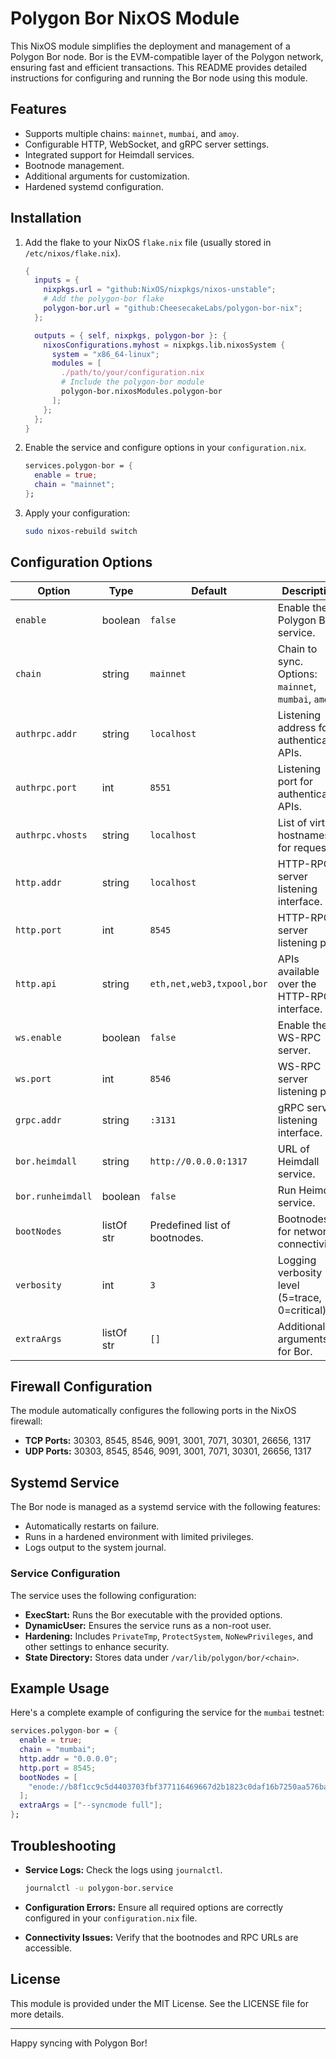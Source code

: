 # Polygon Bor NixOS Module

This NixOS module simplifies the deployment and management of a Polygon Bor node. Bor is the EVM-compatible layer of the Polygon network, ensuring fast and efficient transactions. This README provides detailed instructions for configuring and running the Bor node using this module.

## Features

- Supports multiple chains: `mainnet`, `mumbai`, and `amoy`.
- Configurable HTTP, WebSocket, and gRPC server settings.
- Integrated support for Heimdall services.
- Bootnode management.
- Additional arguments for customization.
- Hardened systemd configuration.

## Installation

1. Add the flake to your NixOS `flake.nix` file (usually stored in `/etc/nixos/flake.nix`).

   ```nix
   {
     inputs = {
       nixpkgs.url = "github:NixOS/nixpkgs/nixos-unstable";
       # Add the polygon-bor flake
       polygon-bor.url = "github:CheesecakeLabs/polygon-bor-nix";
     };

     outputs = { self, nixpkgs, polygon-bor }: {
       nixosConfigurations.myhost = nixpkgs.lib.nixosSystem {
         system = "x86_64-linux";
         modules = [
           ./path/to/your/configuration.nix
           # Include the polygon-bor module
           polygon-bor.nixosModules.polygon-bor
         ];
       };
     };
   }
   ```

2. Enable the service and configure options in your `configuration.nix`.

   ```nix
   services.polygon-bor = {
     enable = true;
     chain = "mainnet";
   };
   ```

3. Apply your configuration:

   ```bash
   sudo nixos-rebuild switch
   ```

## Configuration Options

| Option            | Type       | Default                       | Description                                          |
| ----------------- | ---------- | ----------------------------- | ---------------------------------------------------- |
| `enable`          | boolean    | `false`                       | Enable the Polygon Bor service.                      |
| `chain`           | string     | `mainnet`                     | Chain to sync. Options: `mainnet`, `mumbai`, `amoy`. |
| `authrpc.addr`    | string     | `localhost`                   | Listening address for authenticated APIs.            |
| `authrpc.port`    | int        | `8551`                        | Listening port for authenticated APIs.               |
| `authrpc.vhosts`  | string     | `localhost`                   | List of virtual hostnames for requests.              |
| `http.addr`       | string     | `localhost`                   | HTTP-RPC server listening interface.                 |
| `http.port`       | int        | `8545`                        | HTTP-RPC server listening port.                      |
| `http.api`        | string     | `eth,net,web3,txpool,bor`     | APIs available over the HTTP-RPC interface.          |
| `ws.enable`       | boolean    | `false`                       | Enable the WS-RPC server.                            |
| `ws.port`         | int        | `8546`                        | WS-RPC server listening port.                        |
| `grpc.addr`       | string     | `:3131`                       | gRPC server listening interface.                     |
| `bor.heimdall`    | string     | `http://0.0.0.0:1317`         | URL of Heimdall service.                             |
| `bor.runheimdall` | boolean    | `false`                       | Run Heimdall service.                                |
| `bootNodes`       | listOf str | Predefined list of bootnodes. | Bootnodes for network connectivity.                  |
| `verbosity`       | int        | `3`                           | Logging verbosity level (5=trace, 0=critical).       |
| `extraArgs`       | listOf str | `[]`                          | Additional arguments for Bor.                        |

## Firewall Configuration

The module automatically configures the following ports in the NixOS firewall:

- **TCP Ports:** 30303, 8545, 8546, 9091, 3001, 7071, 30301, 26656, 1317
- **UDP Ports:** 30303, 8545, 8546, 9091, 3001, 7071, 30301, 26656, 1317

## Systemd Service

The Bor node is managed as a systemd service with the following features:

- Automatically restarts on failure.
- Runs in a hardened environment with limited privileges.
- Logs output to the system journal.

### Service Configuration

The service uses the following configuration:

- **ExecStart:** Runs the Bor executable with the provided options.
- **DynamicUser:** Ensures the service runs as a non-root user.
- **Hardening:** Includes `PrivateTmp`, `ProtectSystem`, `NoNewPrivileges`, and other settings to enhance security.
- **State Directory:** Stores data under `/var/lib/polygon/bor/<chain>`.

## Example Usage

Here's a complete example of configuring the service for the `mumbai` testnet:

```nix
services.polygon-bor = {
  enable = true;
  chain = "mumbai";
  http.addr = "0.0.0.0";
  http.port = 8545;
  bootNodes = [
    "enode://b8f1cc9c5d4403703fbf377116469667d2b1823c0daf16b7250aa576bacf399e42c3930ccfcb02c5df6879565a2b8931335565f0e8d3f8e72385ecf4a4bf160a@3.36.224.80:30303"
  ];
  extraArgs = ["--syncmode full"];
};
```

## Troubleshooting

- **Service Logs:** Check the logs using `journalctl`.

  ```bash
  journalctl -u polygon-bor.service
  ```

- **Configuration Errors:** Ensure all required options are correctly configured in your `configuration.nix` file.
- **Connectivity Issues:** Verify that the bootnodes and RPC URLs are accessible.

## License

This module is provided under the MIT License. See the LICENSE file for more details.

---

Happy syncing with Polygon Bor!
